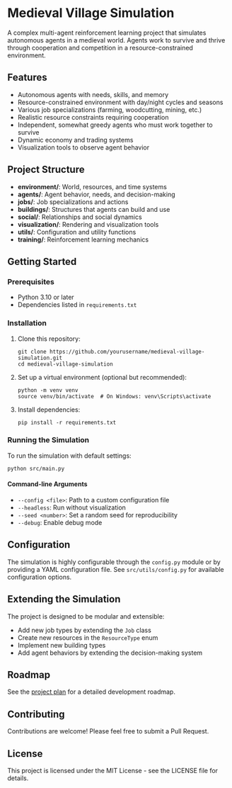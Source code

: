 # Medieval Village Simulation

A complex multi-agent reinforcement learning project that simulates autonomous agents in a medieval world. Agents work to survive and thrive through cooperation and competition in a resource-constrained environment.

## Features

- Autonomous agents with needs, skills, and memory
- Resource-constrained environment with day/night cycles and seasons
- Various job specializations (farming, woodcutting, mining, etc.)
- Realistic resource constraints requiring cooperation
- Independent, somewhat greedy agents who must work together to survive
- Dynamic economy and trading systems
- Visualization tools to observe agent behavior

## Project Structure

- **environment/**: World, resources, and time systems
- **agents/**: Agent behavior, needs, and decision-making
- **jobs/**: Job specializations and actions
- **buildings/**: Structures that agents can build and use
- **social/**: Relationships and social dynamics
- **visualization/**: Rendering and visualization tools
- **utils/**: Configuration and utility functions
- **training/**: Reinforcement learning mechanics

## Getting Started

### Prerequisites

- Python 3.10 or later
- Dependencies listed in `requirements.txt`

### Installation

1. Clone this repository:
   ```
   git clone https://github.com/yourusername/medieval-village-simulation.git
   cd medieval-village-simulation
   ```

2. Set up a virtual environment (optional but recommended):
   ```
   python -m venv venv
   source venv/bin/activate  # On Windows: venv\Scripts\activate
   ```

3. Install dependencies:
   ```
   pip install -r requirements.txt
   ```

### Running the Simulation

To run the simulation with default settings:

```
python src/main.py
```

#### Command-line Arguments

- `--config <file>`: Path to a custom configuration file
- `--headless`: Run without visualization
- `--seed <number>`: Set a random seed for reproducibility
- `--debug`: Enable debug mode

## Configuration

The simulation is highly configurable through the `config.py` module or by providing a YAML configuration file. See `src/utils/config.py` for available configuration options.

## Extending the Simulation

The project is designed to be modular and extensible:

- Add new job types by extending the `Job` class
- Create new resources in the `ResourceType` enum
- Implement new building types
- Add agent behaviors by extending the decision-making system

## Roadmap

See the [project plan](implementation_plan.md) for a detailed development roadmap.

## Contributing

Contributions are welcome! Please feel free to submit a Pull Request.

## License

This project is licensed under the MIT License - see the LICENSE file for details.
